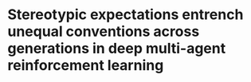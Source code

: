 # Stereotypic expectations entrench unequal conventions across generations in deep multi-agent reinforcement learning

